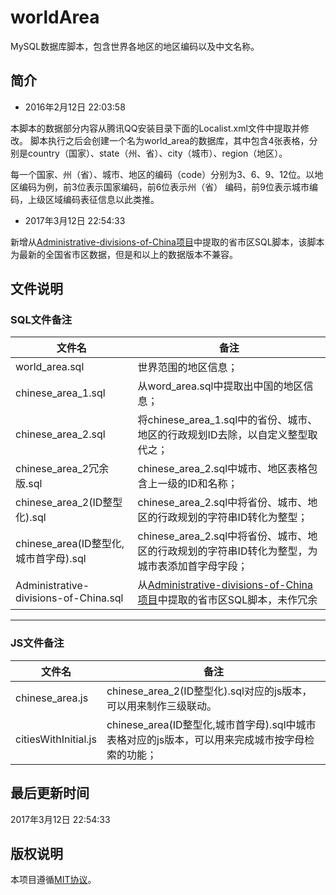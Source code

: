 # worldArea
MySQL数据库脚本，包含世界各地区的地区编码以及中文名称。

## 简介

- 2016年2月12日 22:03:58

本脚本的数据部分内容从腾讯QQ安装目录下面的Localist.xml文件中提取并修改。
脚本执行之后会创建一个名为world_area的数据库，其中包含4张表格，分别是country（国家）、state（州、省）、city（城市）、region（地区）。

每一个国家、州（省）、城市、地区的编码（code）分别为3、6、9、12位。以地区编码为例，前3位表示国家编码，前6位表示州（省） 编码，前9位表示城市编码，上级区域编码表征信息以此类推。


- 2017年3月12日 22:54:33

新增从[Administrative-divisions-of-China项目](https://github.com/modood/Administrative-divisions-of-China)中提取的省市区SQL脚本，该脚本为最新的全国省市区数据，但是和以上的数据版本不兼容。


## 文件说明

### SQL文件备注

| 文件名                       | 备注                                       |
| ------------------------- | ---------------------------------------- |
| world_area.sql            | 世界范围的地区信息；                               |
| chinese_area_1.sql        | 从word_area.sql中提取出中国的地区信息；               |
| chinese_area_2.sql        | 将chinese_area_1.sql中的省份、城市、地区的行政规划ID去除，以自定义整型取代之； |
| chinese_area_2冗余版.sql     | chinese_area_2.sql中城市、地区表格包含上一级的ID和名称；   |
| chinese_area_2(ID整型化).sql | chinese_area_2.sql中将省份、城市、地区的行政规划的字符串ID转化为整型； |
| chinese_area(ID整型化,城市首字母).sql | chinese_area_2.sql中将省份、城市、地区的行政规划的字符串ID转化为整型，为城市表添加首字母字段； |
| Administrative-divisions-of-China.sql | 从[Administrative-divisions-of-China项目](https://github.com/modood/Administrative-divisions-of-China)中提取的省市区SQL脚本，未作冗余 |

---

### JS文件备注

| 文件名                       | 备注                                       |
| ------------------------- | ---------------------------------------- |
| chinese_area.js           | chinese_area_2(ID整型化).sql对应的js版本，可以用来制作三级联动。 |
| citiesWithInitial.js           | chinese_area(ID整型化,城市首字母).sql中城市表格对应的js版本，可以用来完成城市按字母检索的功能；


## 最后更新时间
2017年3月12日 22:54:33

## 版权说明
本项目遵循[MIT协议](http://www.opensource.org/licenses/MIT)。